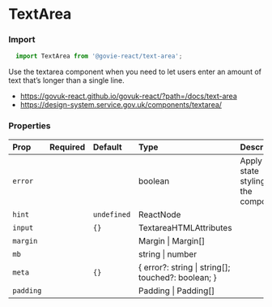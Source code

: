 TextArea
========

### Import
```js
  import TextArea from '@govie-react/text-area';
```
<!-- STORY -->

Use the textarea component when you need to let users enter an amount of text that’s longer than a single line.

- https://govuk-react.github.io/govuk-react/?path=/docs/text-area
- https://design-system.service.gov.uk/components/textarea/

### Properties
Prop | Required | Default | Type | Description
:--- | :------- | :------ | :--- | :----------
 `error` |  |  | boolean | Apply error state styling to the component
 `hint` |  | ```undefined``` | ReactNode | 
 `input` |  | ```{}``` | TextareaHTMLAttributes<HTMLTextAreaElement> | 
 `margin` |  |  | Margin \| Margin[] | 
 `mb` |  |  | string \| number | 
 `meta` |  | ```{}``` | { error?: string \| string[]; touched?: boolean; } | 
 `padding` |  |  | Padding \| Padding[] | 


